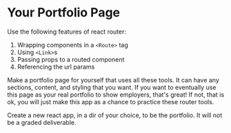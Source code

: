 # Your Portfolio Page
Use the following features of react router:
1. Wrapping components in a `<Route>` tag
1. Using `<Link>`s
1. Passing props to a routed component
1. Referencing the url params

Make a portfolio page for yourself that uses all these tools. It can have any sections, content, and styling that you want. If you want to eventually use this page as your real portfolio to show employers, that's great! If not, that is ok, you will just make this app as a chance to practice these router tools.

Create a new react app, in a dir of your choice, to be the portfolio. It will not be a graded deliverable.